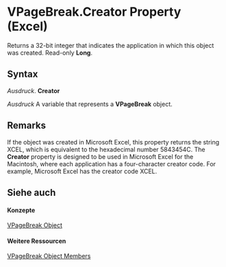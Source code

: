 
# VPageBreak.Creator Property (Excel)

Returns a 32-bit integer that indicates the application in which this object was created. Read-only  **Long**.


## Syntax

 _Ausdruck_. **Creator**

 _Ausdruck_ A variable that represents a **VPageBreak** object.


## Remarks

If the object was created in Microsoft Excel, this property returns the string XCEL, which is equivalent to the hexadecimal number 5843454C. The  **Creator** property is designed to be used in Microsoft Excel for the Macintosh, where each application has a four-character creator code. For example, Microsoft Excel has the creator code XCEL.


## Siehe auch


#### Konzepte


[VPageBreak Object](0b37bdc0-b7e2-2b3f-ba6c-853cbbb67837.md)
#### Weitere Ressourcen


[VPageBreak Object Members](http://msdn.microsoft.com/library/d6d29663-7922-a736-8964-730815c46e07%28Office.15%29.aspx)